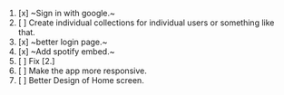 1. [x] ~Sign in with google.~
2. [ ] Create individual collections for individual users or something like that.
3. [x] ~better login page.~
4. [x] ~Add spotify embed.~
5. [ ] Fix [2.]
6. [ ] Make the app more responsive.
7. [ ] Better Design of Home screen.

